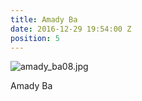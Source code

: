 ```yaml
---
title: Amady Ba
date: 2016-12-29 19:54:00 Z
position: 5
---
```


![amady_ba08.jpg](/uploads/amady_ba08.jpg)

Amady Ba